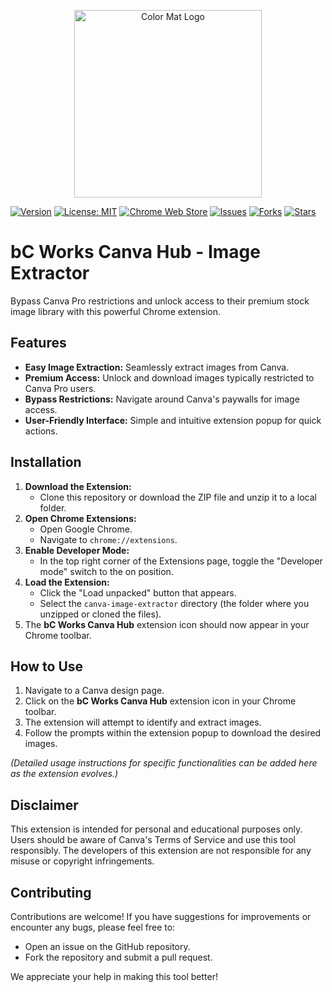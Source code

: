 <p align="center">
  <img src="https://github.com/user-attachments/assets/de264ba7-7ca7-4931-bb75-443c866c4fc0" alt="Color Mat Logo" width="300"/>
</p>


[![Version](https://img.shields.io/badge/version-1.0-blue.svg)](manifest.json) [![License: MIT](https://img.shields.io/badge/License-MIT-yellow.svg)](LICENSE) [![Chrome Web Store](https://img.shields.io/badge/chrome%20web%20store-coming%20soon-green.svg)](#) [![Issues](https://img.shields.io/github/issues/guider23/canvaHub.svg)](https://github.com/guider23/canvaHub/issues) [![Forks](https://img.shields.io/github/forks/guider23/canvaHub.svg)](https://github.com/guider23/canvaHub/network/members) [![Stars](https://img.shields.io/github/stars/guider23/canvaHub.svg)](https://github.com/guider23/canvaHub/stargazers)


# bC Works Canva Hub - Image Extractor

Bypass Canva Pro restrictions and unlock access to their premium stock image library with this powerful Chrome extension.

## Features

*   **Easy Image Extraction:** Seamlessly extract images from Canva.
*   **Premium Access:** Unlock and download images typically restricted to Canva Pro users.
*   **Bypass Restrictions:** Navigate around Canva's paywalls for image access.
*   **User-Friendly Interface:** Simple and intuitive extension popup for quick actions.

## Installation

1.  **Download the Extension:**
    *   Clone this repository or download the ZIP file and unzip it to a local folder.
2.  **Open Chrome Extensions:**
    *   Open Google Chrome.
    *   Navigate to `chrome://extensions`.
3.  **Enable Developer Mode:**
    *   In the top right corner of the Extensions page, toggle the "Developer mode" switch to the on position.
4.  **Load the Extension:**
    *   Click the "Load unpacked" button that appears.
    *   Select the `canva-image-extractor` directory (the folder where you unzipped or cloned the files).
5.  The **bC Works Canva Hub** extension icon should now appear in your Chrome toolbar.

## How to Use

1.  Navigate to a Canva design page.
2.  Click on the **bC Works Canva Hub** extension icon in your Chrome toolbar.
3.  The extension will attempt to identify and extract images.
4.  Follow the prompts within the extension popup to download the desired images.

*(Detailed usage instructions for specific functionalities can be added here as the extension evolves.)*

## Disclaimer

This extension is intended for personal and educational purposes only. Users should be aware of Canva's Terms of Service and use this tool responsibly. The developers of this extension are not responsible for any misuse or copyright infringements.

## Contributing

Contributions are welcome! If you have suggestions for improvements or encounter any bugs, please feel free to:

*   Open an issue on the GitHub repository.
*   Fork the repository and submit a pull request.

We appreciate your help in making this tool better!
